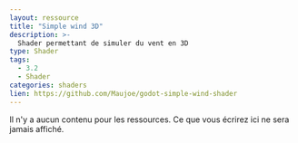 ```yaml
---
layout: ressource
title: "Simple wind 3D"
description: >-
  Shader permettant de simuler du vent en 3D
type: Shader
tags:
  - 3.2
  - Shader
categories: shaders
lien: https://github.com/Maujoe/godot-simple-wind-shader
---
```


Il n'y a aucun contenu pour les ressources.
Ce que vous écrirez ici ne sera jamais affiché.
